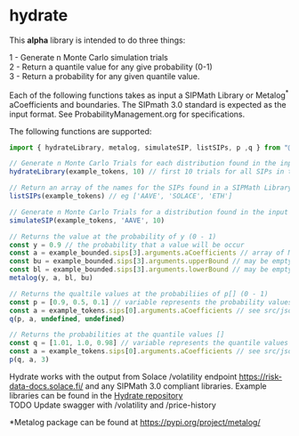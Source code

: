 # hydrate

This **alpha** library is intended to do three things:

1 - Generate n Monte Carlo simulation trials  
2 - Return a quantile value for any give probability (0-1)  
3 - Return a probability for any given quantile value.  

Each of the following functions takes as input a SIPMath Library or Metalog<sup>*</sup> aCoefficients and boundaries.
The SIPmath 3.0 standard is expected as the input format. See ProbabilityManagement.org for specifications.
 

The following functions are supported:
```js
import { hydrateLibrary, metalog, simulateSIP, listSIPs, p ,q } from "@solace-fi/hydrate"

// Generate n Monte Carlo Trials for each distribution found in the input SIPMath 'library'
hydrateLibrary(example_tokens, 10) // first 10 trials for all SIPs in the library

// Return an array of the names for the SIPs found in a SIPMath Library
listSIPs(example_tokens) // eg ['AAVE', 'SOLACE', 'ETH']

// Generate n Monte Carlo Trials for a distribution found in the input SIPMath 'library'
simulateSIP(example_tokens, 'AAVE', 10)

// Returns the value at the probability of y (0 - 1) 
const y = 0.9 // the probability that a value will be occur
const a = example_bounded.sips[3].arguments.aCoefficients // array of Metalog aCoefficients 
const bu = example_bounded.sips[3].arguments.upperBound // may be empty string
const bl = example_bounded.sips[3].arguments.lowerBound // may be empty string
metalog(y, a, bl, bu)

// Returns the qualtile values at the probabiliies of p[] (0 - 1)  
const p = [0.9, 0.5, 0.1] // variable represents the probability values to find quantiles for
const a = example_tokens.sips[0].arguments.aCoefficients // see src/json folder for example_xyz
q(p, a, undefined, undefined)

// Returns the probabilities at the quantile values []
const q = [1.01, 1.0, 0.98] // variable represents the quantile values to find probabilities for
const a = example_tokens.sips[0].arguments.aCoefficients // see src/json folder for example_xyz
p(q, a, 3) 
```

Hydrate works with the output from Solace /volatility endpoint https://risk-data-docs.solace.fi/ and any SIPMath 3.0 compliant libraries. Example libraries can be found in the [Hydrate repository](https://github.com/solace-fi/hydrate/tree/main/src/json)  
TODO Update swagger with /volatility and /price-history

*Metalog package can be found at https://pypi.org/project/metalog/
